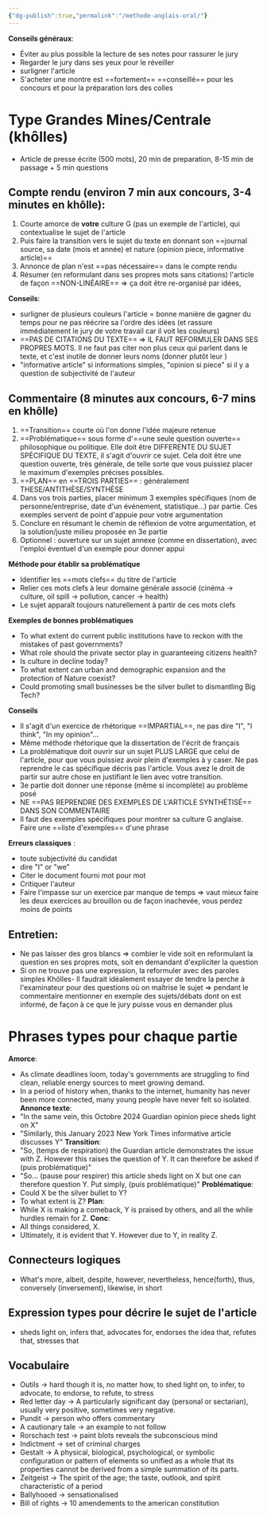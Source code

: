 ```yaml
---
{"dg-publish":true,"permalink":"/methode-anglais-oral/"}
---
```


**Conseils généraux**:
- Éviter au plus possible la lecture de ses notes pour rassurer le jury
- Regarder le jury dans ses yeux pour le réveiller
- surligner l'article
- S'acheter une montre est ==fortement== ==conseillé== pour les concours et pour la préparation lors des colles

# Type Grandes Mines/Centrale (khôlles)
- Article de presse écrite (500 mots), 20 min de preparation, 8-15 min de passage + 5 min questions
## Compte rendu (environ 7 min aux concours, 3-4 minutes en khôlle): 
1) Courte amorce de **votre** culture G (pas un exemple de l'article), qui contextualise le sujet de l'article
2) Puis faire la transition vers le sujet du texte en donnant son ==journal source, sa date (mois et année) et nature (opinion piece, informative article)==
3) Annonce de plan n'est ==pas nécessaire== dans le compte rendu
4) Résumer (en reformulant dans ses propres mots sans citations) l'article de façon ==NON-LINÉAIRE== => ça doit être re-organisé par idées, 

**Conseils**:
- surligner de plusieurs couleurs l'article = bonne manière de gagner du temps pour ne pas réécrire sa l'ordre des idées (et rassure immédiatement le jury de votre travail car il voit les couleurs)
- ==PAS DE CITATIONS DU TEXTE== => IL FAUT REFORMULER DANS SES PROPRES MOTS. Il ne faut pas citer non plus ceux qui parlent dans le texte, et c'est inutile de donner leurs noms (donner plutôt leur )
- "informative article" si informations simples, "opinion si piece" si il y a question de subjectivité de l'auteur 

## Commentaire (8 minutes aux concours, 6-7 mins en khôlle)
1) ==Transition== courte où l'on donne l'idée majeure retenue
2) ==Problématique== sous forme d'==une seule question ouverte== philosophique ou politique. Elle doit être DIFFERENTE DU SUJET SPÉCIFIQUE DU TEXTE, il s'agit d'ouvrir ce sujet. Cela doit être une question ouverte, très générale, de telle sorte que vous puissiez placer le maximum d'exemples précises possibles.
3) ==PLAN== en ==TROIS PARTIES== : généralement THESE/ANTITHÈSE/SYNTHÈSE
4) Dans vos trois parties, placer minimum 3 exemples spécifiques (nom de personne/entreprise, date d'un événement, statistique...) par partie. Ces exemples servent de point d'appuie pour votre argumentation
5) Conclure en résumant le chemin de réflexion de votre argumentation, et la solution/juste milieu proposée en 3e partie
6) Optionnel : ouverture sur un sujet annexe (comme en dissertation), avec l'emploi éventuel d'un exemple pour donner appui

**Méthode pour établir sa problématique**
- Identifier les ==mots clefs== du titre de l'article
- Relier ces mots clefs à leur domaine générale associé (cinéma -> culture, oil spill -> pollution, cancer -> health)
- Le sujet apparaît toujours naturellement à partir de ces mots clefs

**Exemples de bonnes problématiques**
- To what extent do current public institutions have to reckon with the mistakes of past governments?
- What role should the private sector play in guaranteeing citizens health?
- Is culture in decline today?
- To what extent can urban and demographic expansion and the protection of Nature coexist?
- Could promoting small businesses be the silver bullet to dismantling Big Tech?

**Conseils**
- Il s'agit d'un exercice de rhétorique ==IMPARTIAL==, ne pas dire "I", "I think", "In my opinion"...
- Même méthode rhétorique que la dissertation de l'écrit de français
- La problématique doit ouvrir sur un sujet PLUS LARGE que celui de l'article, pour que vous puissiez avoir plein d'exemples à y caser. Ne pas reprendre le cas spécifique décris pas l'article. Vous avez le droit de partir sur autre chose en justifiant le lien avec votre transition.
- 3e partie doit donner une réponse (même si incomplète) au problème posé
- NE ==PAS REPRENDRE DES EXEMPLES DE L'ARTICLE SYNTHÉTISÉ== DANS SON COMMENTAIRE 
- Il faut des exemples spécifiques pour montrer sa culture G anglaise. Faire une ==liste d'exemples== d'une phrase

**Erreurs classiques** : 
- toute subjectivité du candidat
- dire "I" or "we"
- Citer le document fourni mot pour mot
- Critiquer l'auteur
- Faire l'impasse sur un exercice par manque de temps => vaut mieux faire les deux exercices au brouillon ou de façon inachevée, vous perdez moins de points


## Entretien: 
- Ne pas laisser des gros blancs => combler le vide soit en reformulant la question en ses propres mots, soit en demandant d'expliciter la question
- Si on ne trouve pas une expression, la reformuler avec des paroles simples
Khôlles- Il faudrait idéalement essayer de tendre la perche à l'examinateur pour des questions où on maîtrise le sujet => pendant le commentaire mentionner en exemple des sujets/débats dont on est informé, de façon à ce que le jury puisse vous en demander plus
 
# Phrases types pour chaque partie

**Amorce**: 
- As climate deadlines loom, today's governments are struggling to find clean, reliable energy sources to meet growing demand. 
- In a period of history when, thanks to the internet, humanity has never been more connected, many young people have never felt so isolated. 
**Annonce texte**:
- "In the same vein, this Octobre 2024 Guardian opinion piece sheds light on X"
- "Similarly, this January 2023 New York Times informative article discusses Y"
**Transition**: 
- "So, (temps de respiration) the Guardian article demonstrates the issue with Z. However this raises the question of Y. It can therefore be asked if (puis problématique)"
- "So... (pause pour respirer) this article sheds light on X but one can therefore question Y. Put simply, (puis problématique)" 
**Problématique**: 
- Could X be the silver bullet to Y? 
- To what extent is Z? 
**Plan**: 
- While X is making a comeback, Y is praised by others, and all the while hurdles remain for Z.
**Conc**: 
- All things considered, X. 
- Ultimately, it is evident that Y. However due to Y, in reality Z. 

## Connecteurs logiques
- What's more, albeit, despite, however, nevertheless, hence(forth), thus, conversely (inversement), likewise, in short

## Expression types pour décrire le sujet de l'article
- sheds light on, infers that, advocates for, endorses the idea that, refutes that, stresses that

## Vocabulaire
- Outils -> hard though it is, no matter how, to shed light on, to infer, to advocate, to endorse, to refute, to stress
- Red letter day -> A particularly significant day (personal or sectarian), usually very positive, sometimes very negative.
- Pundit -> person who offers commentary
- A cautionary tale -> an example to not follow
- Rorschach test -> paint blots reveals the subconscious mind
- Indictment -> set of criminal charges
- Gestalt -> A physical, biological, psychological, or symbolic configuration or pattern of elements so unified as a whole that its properties cannot be derived from a simple summation of its parts.
- Zeitgeist -> The spirit of the age; the taste, outlook, and spirit characteristic of a period
- Ballyhooed -> sensationalised
- Bill of rights -> 10 amendements to the american constitution

